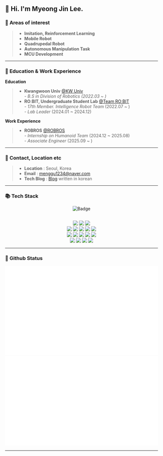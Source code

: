 ## 👋 Hi. I'm Myeong Jin Lee.
### 🔎 **Areas of interest**
> - **Imitation, Reinforcement Learning**
> - **Mobile Robot**
> - **Quadrupedal Robot**
> - **Autonomous Manipulation Task**
> - **MCU Development**
--- 

### 📖 **Education & Work Experience**
**Education**
> - **Kwangwoon Univ** [@KW Univ](https://www.kw.ac.kr/en/) <br>
    - *B.S in Division of Robotics (2022.03 ~ )*
> - **ROːBIT, Undergraduate Student Lab** [@Team ROːBIT](https://github.com/Team-ROBIT) <br>
    - *17th Member. Intelligence Robot Team* (2022.07 ~ )<br>
    - *Lab Leader* (2024.01 ~ 2024.12)

**Work Experience**
> - **ROBROS** [@ROBROS](https://robros.co.kr) <br>
    - *Internship on Humanoid Team* (2024.12 ~ 2025.08)<br>
    - *Associate Engineer* (2025.09 ~ )
---

### 📱 **Contact, Location etc**
> - **Location** : Seoul, Korea
> - **Email** : [menggu1234@naver.com][email]
> - **Tech Blog** : [Blog](https://menggu1234.tistory.com/) written in korean
---

### 📚 **Tech Stack**
<div align=center>
  
![Badge](https://hitscounter.dev/api/hit?url=https%3A%2F%2Fgithub.com%2Fmjlee111&label=mjlee111%27s+Hits&icon=github&color=%23198754)

  
  <br>
  
  <img src="https://img.shields.io/badge/C-A8B9CC?style=flat-square&logo=c&logoColor=white"/>
  <img src="https://img.shields.io/badge/C++-00599C?style=flat-square&logo=cplusplus&logoColor=white"/>
  <img src="https://img.shields.io/badge/python-3776AB?style=flat-square&logo=python&logoColor=white"/>
  <br>

  <img src="https://img.shields.io/badge/JavaScript-EE4C2C?style=flat-square&logo=JavaScript&logoColor=white"/>
  <img src="https://img.shields.io/badge/CMake-DB6A26?style=flat-square&logo=CMake&logoColor=white"/>
  <img src="https://img.shields.io/badge/HTML5-302683?style=flat-square&logo=HTML5&logoColor=white"/>
  <img src="https://img.shields.io/badge/shell-241F31?style=flat-square&logo=GNOME Terminal&logoColor=white"/>
  <img src="https://img.shields.io/badge/MySQL-4479A1?&style=flat-square&logo=MySQL&logoColor=white"/>
  <br>

  <img src="https://img.shields.io/badge/ROS-22314E?style=flat-square&logo=ROS&logoColor=white"/>
  <img src="https://img.shields.io/badge/Opencv-5C3EE8?style=flat-square&logo=opencv&logoColor=white"/>
  <img src="https://img.shields.io/badge/Altium-A5915F?&style=flat-square&logo=Altium Designer&logoColor=white"/>
  <img src="https://img.shields.io/badge/Docker-2496ED?&style=flat-square&logo=Docker&logoColor=white"/>
  <img src="https://img.shields.io/badge/Inventor-000000?&style=flat-square&logo=Autodesk&logoColor=white"/>
  <br>

  <img src="https://img.shields.io/badge/github-181717?style=flat-square&logo=github&logoColor=white">
  <img src="https://img.shields.io/badge/git-F05032?style=flat-square&logo=git&logoColor=white">
  <img src="https://img.shields.io/badge/linux-FCC624?style=flat-square&logo=linux&logoColor=black"> 
  <img src="https://img.shields.io/badge/conda-44A833?style=flat-square&logo=Anaconda&logoColor=black"> 
</div>

---

### 🌲 **Github Status**
<div align=center>
  
  ![](https://raw.githubusercontent.com/mjlee111/github-stats/master/generated/overview.svg#gh-dark-mode-only)
  ![](https://raw.githubusercontent.com/mjlee111/github-stats/master/generated/languages.svg#gh-dark-mode-only)
  <br>
</div>

---

[email]: mailto:menggu1234@naver.com

